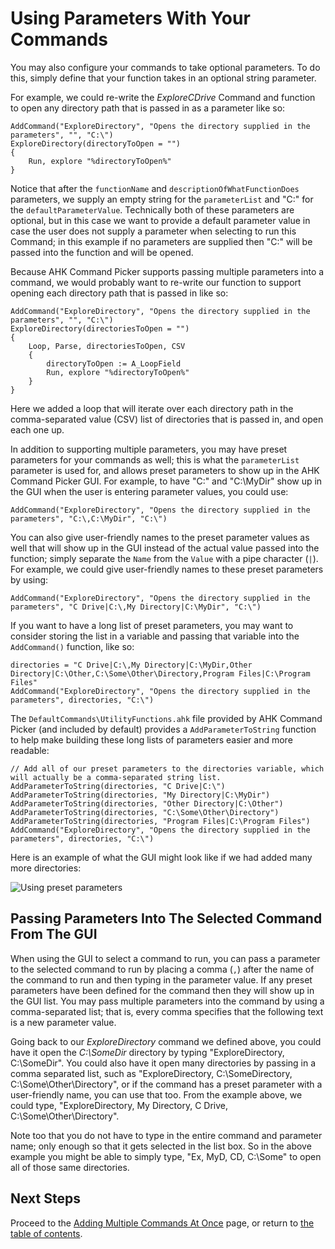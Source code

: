 # Using Parameters With Your Commands

You may also configure your commands to take optional parameters.
To do this, simply define that your function takes in an optional string parameter.

For example, we could re-write the _ExploreCDrive_ Command and function to open any directory path that is passed in as a parameter like so:

```AutoHotkey
AddCommand("ExploreDirectory", "Opens the directory supplied in the parameters", "", "C:\")
ExploreDirectory(directoryToOpen = "")
{
    Run, explore "%directoryToOpen%"
}
```

Notice that after the `functionName` and `descriptionOfWhatFunctionDoes` parameters, we supply an empty string for the `parameterList` and "C:\" for the `defaultParameterValue`.
Technically both of these parameters are optional, but in this case we want to provide a default parameter value in case the user does not supply a parameter when selecting to run this Command; in this example if no parameters are supplied then "C:\" will be passed into the function and will be opened.

Because AHK Command Picker supports passing multiple parameters into a command, we would probably want to re-write our function to support opening each directory path that is passed in like so:

```AutoHotkey
AddCommand("ExploreDirectory", "Opens the directory supplied in the parameters", "", "C:\")
ExploreDirectory(directoriesToOpen = "")
{
    Loop, Parse, directoriesToOpen, CSV
    {
        directoryToOpen := A_LoopField
        Run, explore "%directoryToOpen%"
    }
}
```

Here we added a loop that will iterate over each directory path in the comma-separated value (CSV) list of directories that is passed in, and open each one up.

In addition to supporting multiple parameters, you may have preset parameters for your commands as well; this is what the `parameterList` parameter is used for, and allows preset parameters to show up in the AHK Command Picker GUI.
For example, to have "C:\" and "C:\MyDir" show up in the GUI when the user is entering parameter values, you could use:

```AutoHotkey
AddCommand("ExploreDirectory", "Opens the directory supplied in the parameters", "C:\,C:\MyDir", "C:\")
```

You can also give user-friendly names to the preset parameter values as well that will show up in the GUI instead of the actual value passed into the function; simply separate the `Name` from the `Value` with a pipe character (`|`).
For example, we could give user-friendly names to these preset parameters by using:

```AutoHotkey
AddCommand("ExploreDirectory", "Opens the directory supplied in the parameters", "C Drive|C:\,My Directory|C:\MyDir", "C:\")
```

If you want to have a long list of preset parameters, you may want to consider storing the list in a variable and passing that variable into the `AddCommand()` function, like so:

```AutoHotkey
directories = "C Drive|C:\,My Directory|C:\MyDir,Other Directory|C:\Other,C:\Some\Other\Directory,Program Files|C:\Program Files"
AddCommand("ExploreDirectory", "Opens the directory supplied in the parameters", directories, "C:\")
```

The `DefaultCommands\UtilityFunctions.ahk` file provided by AHK Command Picker (and included by default) provides a `AddParameterToString` function to help make building these long lists of parameters easier and more readable:

```AutoHotkey
// Add all of our preset parameters to the directories variable, which will actually be a comma-separated string list.
AddParameterToString(directories, "C Drive|C:\")
AddParameterToString(directories, "My Directory|C:\MyDir")
AddParameterToString(directories, "Other Directory|C:\Other")
AddParameterToString(directories, "C:\Some\Other\Directory")
AddParameterToString(directories, "Program Files|C:\Program Files")
AddCommand("ExploreDirectory", "Opens the directory supplied in the parameters", directories, "C:\")
```

Here is an example of what the GUI might look like if we had added many more directories:

![Using preset parameters][UsingPresetParametersImage]

## Passing Parameters Into The Selected Command From The GUI

When using the GUI to select a command to run, you can pass a parameter to the selected command to run by placing a comma (`,`) after the name of the command to run and then typing in the parameter value.
If any preset parameters have been defined for the command then they will show up in the GUI list.
You may pass multiple parameters into the command by using a comma-separated list; that is, every comma specifies that the following text is a new parameter value.

Going back to our _ExploreDirectory_ command we defined above, you could have it open the _C:\SomeDir_ directory by typing "ExploreDirectory, C:\SomeDir".
You could also have it open many directories by passing in a comma separated list, such as "ExploreDirectory, C:\SomeDirectory, C:\Some\Other\Directory", or if the command has a preset parameter with a user-friendly name, you can use that too.
From the example above, we could type, "ExploreDirectory, My Directory, C Drive, C:\Some\Other\Directory".

Note too that you do not have to type in the entire command and parameter name; only enough so that it gets selected in the list box.
So in the above example you might be able to simply type, "Ex, MyD, CD, C:\Some" to open all of those same directories.

## Next Steps

Proceed to the [Adding Multiple Commands At Once][AddingMultipleCommandsAtOncePage] page, or return to [the table of contents][DocumentationTableOfContents].

<!-- Links -->
[AddingMultipleCommandsAtOncePage]: AddingMultipleCommandsAtOnce.md
[DocumentationTableOfContents]: DocumentationHomePage.md
[UsingPresetParametersImage]: Images/UsingPresetParameters.png
